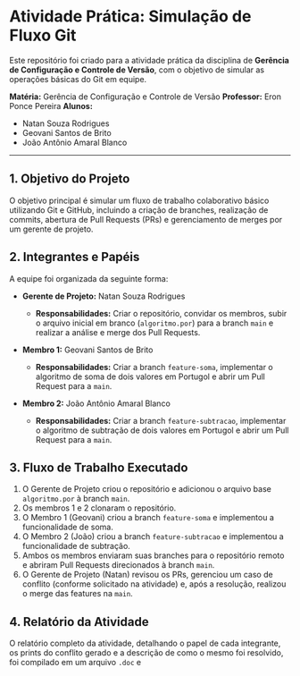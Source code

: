 # Atividade Prática: Simulação de Fluxo Git

Este repositório foi criado para a atividade prática da disciplina de **Gerência de Configuração e Controle de Versão**, com o objetivo de simular as operações básicas do Git em equipe.

**Matéria:** Gerência de Configuração e Controle de Versão
**Professor:** Eron Ponce Pereira
**Alunos:**
* Natan Souza Rodrigues
* Geovani Santos de Brito
* João Antônio Amaral Blanco

---

## 1. Objetivo do Projeto

O objetivo principal é simular um fluxo de trabalho colaborativo básico utilizando Git e GitHub, incluindo a criação de branches, realização de commits, abertura de Pull Requests (PRs) e gerenciamento de merges por um gerente de projeto.

## 2. Integrantes e Papéis

A equipe foi organizada da seguinte forma:

* **Gerente de Projeto:** Natan Souza Rodrigues
    * **Responsabilidades:** Criar o repositório, convidar os membros, subir o arquivo inicial em branco (`algoritmo.por`) para a branch `main` e realizar a análise e merge dos Pull Requests.

* **Membro 1:** Geovani Santos de Brito
    * **Responsabilidades:** Criar a branch `feature-soma`, implementar o algoritmo de soma de dois valores em Portugol e abrir um Pull Request para a `main`.

* **Membro 2:** João Antônio Amaral Blanco
    * **Responsabilidades:** Criar a branch `feature-subtracao`, implementar o algoritmo de subtração de dois valores em Portugol e abrir um Pull Request para a `main`.

## 3. Fluxo de Trabalho Executado

1.  O Gerente de Projeto criou o repositório e adicionou o arquivo base `algoritmo.por` à branch `main`.
2.  Os membros 1 e 2 clonaram o repositório.
3.  O Membro 1 (Geovani) criou a branch `feature-soma` e implementou a funcionalidade de soma.
4.  O Membro 2 (João) criou a branch `feature-subtracao` e implementou a funcionalidade de subtração.
5.  Ambos os membros enviaram suas branches para o repositório remoto e abriram Pull Requests direcionados à branch `main`.
6.  O Gerente de Projeto (Natan) revisou os PRs, gerenciou um caso de conflito (conforme solicitado na atividade) e, após a resolução, realizou o merge das features na `main`.

## 4. Relatório da Atividade

O relatório completo da atividade, detalhando o papel de cada integrante, os prints do conflito gerado e a descrição de como o mesmo foi resolvido, foi compilado em um arquivo `.doc` e
